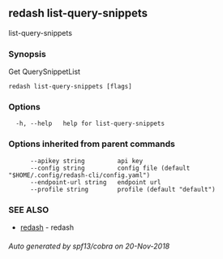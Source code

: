 ## redash list-query-snippets

list-query-snippets

### Synopsis

Get QuerySnippetList

```
redash list-query-snippets [flags]
```

### Options

```
  -h, --help   help for list-query-snippets
```

### Options inherited from parent commands

```
      --apikey string         api key
      --config string         config file (default "$HOME/.config/redash-cli/config.yaml")
      --endpoint-url string   endpoint url
      --profile string        profile (default "default")
```

### SEE ALSO

* [redash](redash.md)	 - redash

###### Auto generated by spf13/cobra on 20-Nov-2018

